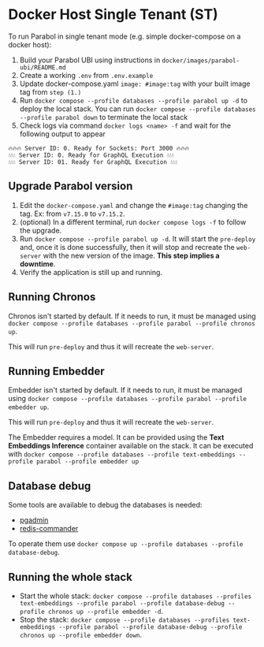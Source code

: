 # Docker Host Single Tenant (ST)

To run Parabol in single tenant mode (e.g. simple docker-compose on a docker host):

1. Build your Parabol UBI using instructions in `docker/images/parabol-ubi/README.md`
2. Create a working `.env` from `.env.example`
3. Update docker-compose.yaml `image: #image:tag` with your built image tag from `step (1.)`
4. Run `docker compose --profile databases --profile parabol up -d` to deploy the local stack. You can run `docker compose --profile databases --profile parabol down` to terminate the local stack
5. Check logs via command `docker logs <name> -f` and wait for the following output to appear

```shell
🔥🔥🔥 Server ID: 0. Ready for Sockets: Port 3000 🔥🔥🔥
💧💧💧 Server ID: 0. Ready for GraphQL Execution 💧💧💧
💧💧💧 Server ID: 01. Ready for GraphQL Execution 💧💧💧
```

## Upgrade Parabol version

1. Edit the `docker-compose.yaml` and change the `#image:tag` changing the tag. Ex: from `v7.15.0` to `v7.15.2`.
2. (optional) In a different terminal, run `docker compose logs -f` to follow the upgrade.
3. Run `docker compose --profile parabol up -d`. It will start the `pre-deploy` and, once it is done successfully, then it will stop and recreate the `web-server` with the new version of the image. **This step implies a downtime**.
4. Verify the application is still up and running.

## Running Chronos

Chronos isn't started by default. If it needs to run, it must be managed using `docker compose --profile databases --profile parabol --profile chronos up`.

This will run `pre-deploy` and thus it will recreate the `web-server`.

## Running Embedder

Embedder isn't started by default. If it needs to run, it must be managed using `docker compose --profile databases --profile parabol --profile embedder up`.

This will run `pre-deploy` and thus it will recreate the `web-server`.

The Embedder requires a model. It can be provided using the **Text Embeddings Inference** container available on the stack. It can be executed with `docker compose --profile databases --profile text-embeddings --profile parabol --profile embedder up`

## Database debug

Some tools are available to debug the databases is needed:

- [pgadmin](https://www.pgadmin.org/)
- [redis-commander](https://github.com/joeferner/redis-commander)

To operate them use `docker compose up --profile databases --profile database-debug`.

## Running the whole stack

- Start the whole stack: `docker compose --profile databases --profiles text-embeddings --profile parabol --profile database-debug --profile chronos up --profile embedder -d`.
- Stop the stack: `docker compose --profile databases --profiles text-embeddings --profile parabol --profile database-debug --profile chronos up --profile embedder down`.
